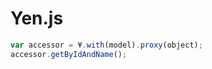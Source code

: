 Yen.js
======

```javascript
var accessor = ¥.with(model).proxy(object);
accessor.getByIdAndName();
```